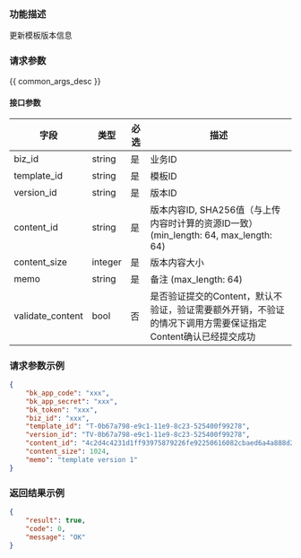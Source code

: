 ### 功能描述

更新模板版本信息

### 请求参数

{{ common_args_desc }}

#### 接口参数

| 字段             |  类型      | 必选   |  描述      |
|------------------|------------|--------|------------|
| biz_id           |  string    | 是     | 业务ID     |
| template_id      |  string    | 是     | 模板ID     |
| version_id       |  string    | 是     | 版本ID     |
| content_id       |  string    | 是     | 版本内容ID, SHA256值（与上传内容时计算的资源ID一致）(min_length: 64, max_length: 64) |
| content_size     |  integer   | 是     | 版本内容大小 |
| memo             |  string    | 是     | 备注 (max_length: 64) |
| validate_content |  bool      | 否     | 是否验证提交的Content，默认不验证，验证需要额外开销，不验证的情况下调用方需要保证指定Content确认已经提交成功 |

### 请求参数示例

```json
{
    "bk_app_code": "xxx",
    "bk_app_secret": "xxx",
    "bk_token": "xxx",
    "biz_id": "xxx",
    "template_id": "T-0b67a798-e9c1-11e9-8c23-525400f99278",
    "version_id": "TV-0b67a798-e9c1-11e9-8c23-525400f99278",
    "content_id": "4c2d4c4231d1ff93975879226fe92250616082cbaed6a4a888d2adc490ba9b44",
    "content_size": 1024,
    "memo": "template version 1"
}
```

### 返回结果示例

```json
{
    "result": true,
    "code": 0,
    "message": "OK"
}
```
